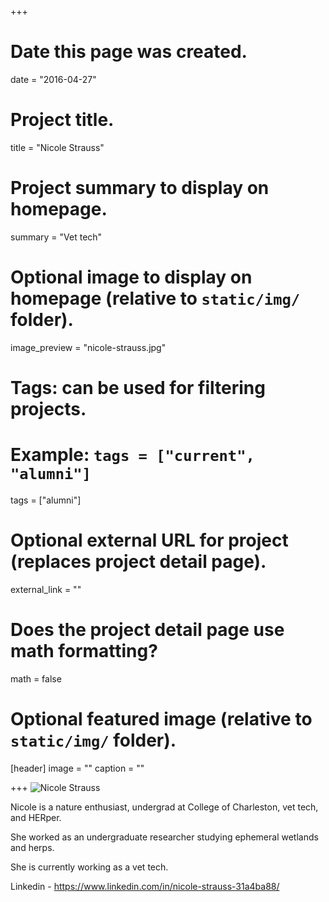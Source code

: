 +++
# Date this page was created.
date = "2016-04-27"

# Project title.
title = "Nicole Strauss"

# Project summary to display on homepage.
summary = "Vet tech"

# Optional image to display on homepage (relative to `static/img/` folder).
image_preview = "nicole-strauss.jpg"

# Tags: can be used for filtering projects.
# Example: `tags = ["current", "alumni"]`
tags = ["alumni"]

# Optional external URL for project (replaces project detail page).
external_link = ""

# Does the project detail page use math formatting?
math = false

# Optional featured image (relative to `static/img/` folder).
[header]
image = ""
caption = ""

+++
![Nicole Strauss](/img/nicole-strauss.jpg)

Nicole is a nature enthusiast, undergrad at College of Charleston, vet tech, and HERper. 

She worked as an undergraduate researcher studying ephemeral wetlands and herps.

She is currently working as a vet tech.

Linkedin - https://www.linkedin.com/in/nicole-strauss-31a4ba88/